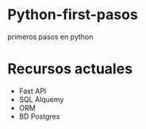 # Python-first-pasos
 primeros pasos en python 
# Recursos actuales
* Fast API
* SQL Alquemy
* ORM
* BD Postgres

